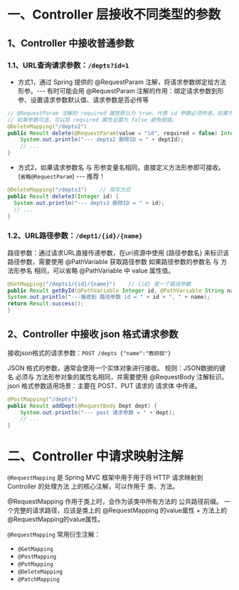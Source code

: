 # 一、Controller 层接收不同类型的参数

## 1、Controller 中接收普通参数  

### 1.1、URL查询请求参数：`/depts?id=1`

- 方式1，通过 Spring 提供的 @RequestParam 注解，将请求参数绑定给方法形参。--- 有时可能会用
  @RequestParam 注解的作用：绑定请求参数到形参、设置请求参数默认值、请求参数是否必传等
```java
// @RequestParam 注解的 required 属性默认为 true，代表 id 参数必须传递，如果不传递请求将报错：code=400。
// 如果参数可选，可以将 required 属性设置为 false 避免报错。
@DeleteMapping("/depts2")
public Result delete(@RequestParam(value = "id", required = false) Integer deptId) {
    System.out.println("--- depts2 删除ID = " + deptId);
    // ...
}
```

- 方式2，如果请求参数名 与 形参变量名相同，直接定义方法形参即可接收。(`省略@RequestParam`) --- 推荐！
```java
@DeleteMapping("/depts3")    // 简写方式
public Result delete3(Integer id) {
  System.out.println("--- depts3 删除ID = " + id);
  // ...
}
```

### 1.2、URL路径参数：`/dept1/{id}/{name}`
路径参数：通过请求URL直接传递参数，在uri资源中使用 {路径参数名} 来标识该路径参数，需要使用 @PathVariable 获取路径参数
如果路径参数的参数名 与 方法形参名 相同，可以省略  @PathVariable 中 value 属性值。
```java
@GetMapping("/depts1/{id}/{name}")    // {id} 是一个路径参数
public Result getById(@PathVariable Integer id, @PathVariable String name) {   // @PathVariable 注解获取路径参数
System.out.println("---接收到 路径参数 id = " + id + ", " + name);
return Result.success();
}
```

## 2、Controller 中接收 json 格式请求参数
接收json格式的请求参数：`POST /depts {"name":"教研部"}`

JSON 格式的参数，通常会使用一个实体对象进行接收。
规则：JSON数据的键名 必须与 方法形参对象的属性名相同，并需要使用 @RequestBody 注解标识。
json 格式参数适用场景：主要在 POST、PUT 请求的 请求体 中传递。

```java
@PostMapping("/depts")
public Result addDept(@RequestBody Dept dept) {
    System.out.println("--- post 请求参数 = " + dept);
    // ...
}
```

# 二、Controller 中请求映射注解
`@RequestMapping` 是 Spring MVC 框架中用于用于将 HTTP 请求映射到 Controller 的处理方法 上的核心注解，可以作用于 类、方法。

@RequestMapping 作用于类上时，会作为该类中所有方法的 公共路径前缀。
一个完整的请求路径，应该是类上的 @RequestMapping 的value属性 + 方法上的 @RequestMapping的value属性。

`@RequestMapping` 常用衍生注解：
  - `@GetMapping`	
  - `@PostMapping`
  - `@PutMapping`
  - `@DeleteMapping`
  - `@PatchMapping`
